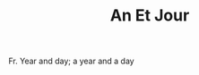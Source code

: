 ---
title: An Et Jour
letter: A
permalink: "/definitions/an-et-jour.html"
body: Fr. Year and day; a year and a day
published_at: '2018-07-07'
layout: post
---